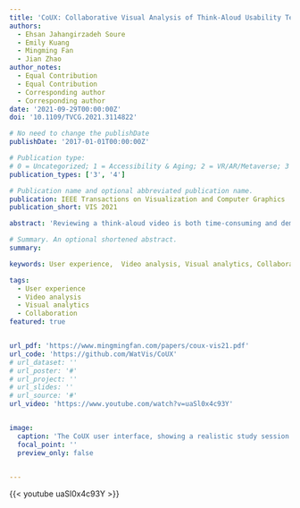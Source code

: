 ```yaml
---
title: 'CoUX: Collaborative Visual Analysis of Think-Aloud Usability Test Videos for Digital Interfaces'
authors:
  - Ehsan Jahangirzadeh Soure
  - Emily Kuang
  - Mingming Fan
  - Jian Zhao
author_notes:
  - Equal Contribution
  - Equal Contribution
  - Corresponding author
  - Corresponding author
date: '2021-09-29T00:00:00Z'
doi: '10.1109/TVCG.2021.3114822'

# No need to change the publishDate 
publishDate: '2017-01-01T00:00:00Z'

# Publication type: 
# 0 = Uncategorized; 1 = Accessibility & Aging; 2 = VR/AR/Metaverse; 3 = Human-AI Collaboration; 4 = UX Methodology; 5 = Social Computing; 6 = Sensing;  7 = Thesis; 8 = Patent
publication_types: ['3', '4']

# Publication name and optional abbreviated publication name.
publication: IEEE Transactions on Visualization and Computer Graphics
publication_short: VIS 2021

abstract: 'Reviewing a think-aloud video is both time-consuming and demanding as it requires UX (user experience) professionals to attend to many behavioral signals of the user in the video. Moreover, challenges arise when multiple UX professionals need to collaborate to reduce bias and errors. We propose a collaborative visual analytics tool, CoUX, to facilitate UX evaluators collectively reviewing think-aloud usability test videos of digital interfaces. CoUX seamlessly supports usability problem identification, annotation, and discussion in an integrated environment. To ease the discovery of usability problems, CoUX visualizes a set of problem-indicators based on acoustic, textual, and visual features extracted from the video and audio of a think-aloud session with machine learning. CoUX further enables collaboration amongst UX evaluators for logging, commenting, and consolidating the discovered problems with a chatbox-like user interface. We designed CoUX based on a formative study with two UX experts and insights derived from the literature. We conducted a user study with six pairs of UX practitioners on collaborative think-aloud video analysis tasks. The results indicate that CoUX is useful and effective in facilitating both problem identification and collaborative teamwork. We provide insights into how different features of CoUX were used to support both independent analysis and collaboration. Furthermore, our work highlights opportunities to improve collaborative usability test video analysis.'

# Summary. An optional shortened abstract.
summary: 

keywords: User experience,  Video analysis, Visual analytics, Collaboration

tags:
  - User experience
  - Video analysis
  - Visual analytics
  - Collaboration
featured: true


url_pdf: 'https://www.mingmingfan.com/papers/coux-vis21.pdf'
url_code: 'https://github.com/WatVis/CoUX'
# url_dataset: ''
# url_poster: '#'
# url_project: ''
# url_slides: ''
# url_source: '#'
url_video: 'https://www.youtube.com/watch?v=uaSl0x4c93Y'


image:
  caption: 'The CoUX user interface, showing a realistic study session of two UX evaluators analyzing a think-aloud video recording of a food delivery mobile app: a Video Player for viewing the video; a Feature Panel for displaying various extracted features to assist the analysis; and a Problem Panel for logging discovered usability problems and discussion.'
  focal_point: ''
  preview_only: false


---
```


<!-- put your youtube/Vimeo video ID here if possible -->
{{< youtube uaSl0x4c93Y >}}



